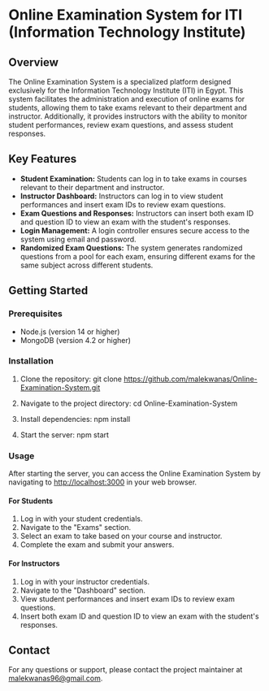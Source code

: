 # Online Examination System for ITI (Information Technology Institute)

## Overview
The Online Examination System is a specialized platform designed exclusively for the Information Technology Institute (ITI) in Egypt. This system facilitates the administration and execution of online exams for students, allowing them to take exams relevant to their department and instructor. Additionally, it provides instructors with the ability to monitor student performances, review exam questions, and assess student responses.

## Key Features
- **Student Examination:** Students can log in to take exams in courses relevant to their department and instructor.
- **Instructor Dashboard:** Instructors can log in to view student performances and insert exam IDs to review exam questions.
- **Exam Questions and Responses:** Instructors can insert both exam ID and question ID to view an exam with the student's responses.
- **Login Management:** A login controller ensures secure access to the system using email and password.
- **Randomized Exam Questions:** The system generates randomized questions from a pool for each exam, ensuring different exams for the same subject across different students.

## Getting Started
### Prerequisites
- Node.js (version 14 or higher)
- MongoDB (version 4.2 or higher)

### Installation
1. Clone the repository:
git clone https://github.com/malekwanas/Online-Examination-System.git

2. Navigate to the project directory:
cd Online-Examination-System

3. Install dependencies:
npm install

4. Start the server:
npm start


### Usage
After starting the server, you can access the Online Examination System by navigating to [http://localhost:3000](http://localhost:3000) in your web browser.

#### For Students
1. Log in with your student credentials.
2. Navigate to the "Exams" section.
3. Select an exam to take based on your course and instructor.
4. Complete the exam and submit your answers.

#### For Instructors
1. Log in with your instructor credentials.
2. Navigate to the "Dashboard" section.
3. View student performances and insert exam IDs to review exam questions.
4. Insert both exam ID and question ID to view an exam with the student's responses.

## Contact
For any questions or support, please contact the project maintainer at [malekwanas96@gmail.com](mailto:malekwanas96@gmail.com).

